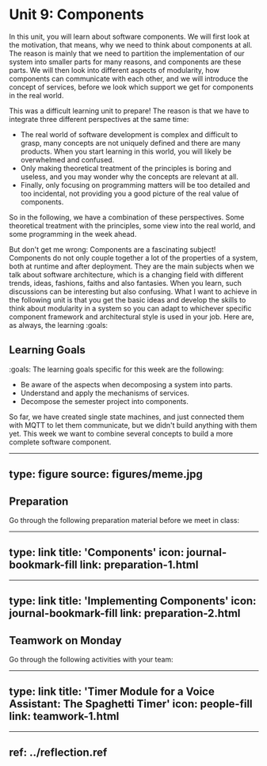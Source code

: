 # Unit 9: Components

In this unit, you will learn about software components. We will first look at the motivation, that means, why we need to think about components at all. The reason is mainly that we need to partition the implementation of our system into smaller parts for many reasons, and components are these parts. We will then look into different aspects of modularity, how components can communicate with each other, and we will introduce the concept of services, before we look which support we get for components in the real world.

This was a difficult learning unit to prepare! The reason is that we have to integrate three different perspectives at the same time:
  
- The real world of software development is complex and difficult to grasp, many concepts are not uniquely defined and there are many products. When you start learning in this world, you will likely be overwhelmed and confused. 
- Only making theoretical treatment of the principles is boring and useless, and you may wonder why the concepts are relevant at all. 
- Finally, only focusing on programming matters will be too detailed and too incidental, not providing you a good picture of the real value of components. 

So in the following, we have a combination of these perspectives. Some theoretical treatment with the principles, some view into the real world, and some programming in the week ahead. 

But don't get me wrong: Components are a fascinating subject! Components do not only couple together a lot of the properties of a system, both at runtime and after deployment. They are the main subjects when we talk about software architecture, which is a changing field with different trends, ideas, fashions, faiths and also fantasies. When you learn, such discussions can be interesting but also confusing. What I want to achieve in the following unit is that you get the basic ideas and develop the skills to think about modularity in a system so you can adapt to whichever specific component framework and architectural style is used in your job. Here are, as always, the learning :goals:

## Learning Goals


:goals: The learning goals specific for this week are the following:

- Be aware of the aspects when decomposing a system into parts.
- Understand and apply the mechanisms of services.
- Decompose the semester project into components.



So far, we have created single state machines, and just connected them with MQTT to let them communicate, but we didn't build anything with them yet. 
This week we want to combine several concepts to build a more complete software component. 

---
type: figure
source: figures/meme.jpg
---



## Preparation

Go through the following preparation material before we meet in class:


---
type: link
title: 'Components'
icon: journal-bookmark-fill
link: preparation-1.html
---


---
type: link
title: 'Implementing Components'
icon: journal-bookmark-fill
link: preparation-2.html
---


## Teamwork on Monday

Go through the following activities with your team:


---
type: link
title: 'Timer Module for a Voice Assistant: The Spaghetti Timer'
icon: people-fill
link: teamwork-1.html
---


---
ref: ../reflection.ref
---
